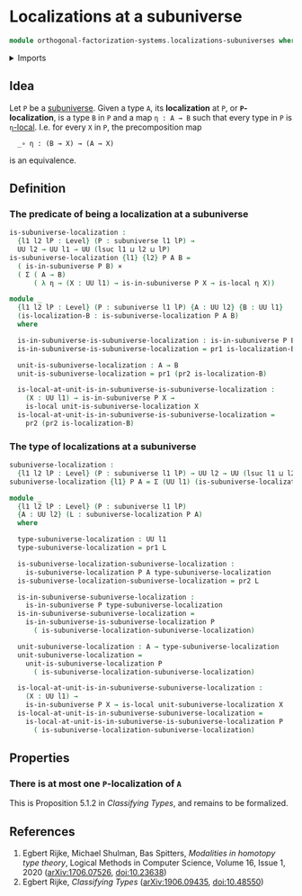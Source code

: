 # Localizations at a subuniverse

```agda
module orthogonal-factorization-systems.localizations-subuniverses where
```

<details><summary>Imports</summary>

```agda
open import foundation.action-on-identifications-functions
open import foundation.cartesian-product-types
open import foundation.contractible-maps
open import foundation.contractible-types
open import foundation.dependent-pair-types
open import foundation.empty-types
open import foundation.equivalences
open import foundation.function-extensionality
open import foundation.function-types
open import foundation.functoriality-dependent-function-types
open import foundation.identity-types
open import foundation.propositions
open import foundation.retractions
open import foundation.sections
open import foundation.subuniverses
open import foundation.type-arithmetic-dependent-function-types
open import foundation.type-arithmetic-unit-type
open import foundation.unit-type
open import foundation.universal-property-empty-type
open import foundation.universe-levels

open import orthogonal-factorization-systems.local-types
```

</details>

## Idea

Let `P` be a [subuniverse](foundation.subuniverses.md). Given a type `A`, its
**localization** at `P`, or **`P`-localization**, is a type `B` in `P` and a map
`η : A → B` such that every type in `P` is
`η`[-local](orthogonal-factorization-systems.local-types.md). I.e. for every `X`
in `P`, the precomposition map

```text
  _∘ η : (B → X) → (A → X)
```

is an equivalence.

## Definition

### The predicate of being a localization at a subuniverse

```agda
is-subuniverse-localization :
  {l1 l2 lP : Level} (P : subuniverse l1 lP) →
  UU l2 → UU l1 → UU (lsuc l1 ⊔ l2 ⊔ lP)
is-subuniverse-localization {l1} {l2} P A B =
  ( is-in-subuniverse P B) ×
  ( Σ ( A → B)
      ( λ η → (X : UU l1) → is-in-subuniverse P X → is-local η X))
```

```agda
module _
  {l1 l2 lP : Level} (P : subuniverse l1 lP) {A : UU l2} {B : UU l1}
  (is-localization-B : is-subuniverse-localization P A B)
  where

  is-in-subuniverse-is-subuniverse-localization : is-in-subuniverse P B
  is-in-subuniverse-is-subuniverse-localization = pr1 is-localization-B

  unit-is-subuniverse-localization : A → B
  unit-is-subuniverse-localization = pr1 (pr2 is-localization-B)

  is-local-at-unit-is-in-subuniverse-is-subuniverse-localization :
    (X : UU l1) → is-in-subuniverse P X →
    is-local unit-is-subuniverse-localization X
  is-local-at-unit-is-in-subuniverse-is-subuniverse-localization =
    pr2 (pr2 is-localization-B)
```

### The type of localizations at a subuniverse

```agda
subuniverse-localization :
  {l1 l2 lP : Level} (P : subuniverse l1 lP) → UU l2 → UU (lsuc l1 ⊔ l2 ⊔ lP)
subuniverse-localization {l1} P A = Σ (UU l1) (is-subuniverse-localization P A)
```

```agda
module _
  {l1 l2 lP : Level} (P : subuniverse l1 lP)
  {A : UU l2} (L : subuniverse-localization P A)
  where

  type-subuniverse-localization : UU l1
  type-subuniverse-localization = pr1 L

  is-subuniverse-localization-subuniverse-localization :
    is-subuniverse-localization P A type-subuniverse-localization
  is-subuniverse-localization-subuniverse-localization = pr2 L

  is-in-subuniverse-subuniverse-localization :
    is-in-subuniverse P type-subuniverse-localization
  is-in-subuniverse-subuniverse-localization =
    is-in-subuniverse-is-subuniverse-localization P
      ( is-subuniverse-localization-subuniverse-localization)

  unit-subuniverse-localization : A → type-subuniverse-localization
  unit-subuniverse-localization =
    unit-is-subuniverse-localization P
      ( is-subuniverse-localization-subuniverse-localization)

  is-local-at-unit-is-in-subuniverse-subuniverse-localization :
    (X : UU l1) →
    is-in-subuniverse P X → is-local unit-subuniverse-localization X
  is-local-at-unit-is-in-subuniverse-subuniverse-localization =
    is-local-at-unit-is-in-subuniverse-is-subuniverse-localization P
      ( is-subuniverse-localization-subuniverse-localization)
```

## Properties

### There is at most one `P`-localization of `A`

This is Proposition 5.1.2 in _Classifying Types_, and remains to be formalized.

## References

1. Egbert Rijke, Michael Shulman, Bas Spitters, _Modalities in homotopy type
   theory_, Logical Methods in Computer Science, Volume 16, Issue 1, 2020
   ([arXiv:1706.07526](https://arxiv.org/abs/1706.07526),
   [doi:10.23638](https://doi.org/10.23638/LMCS-16%281%3A2%292020))
2. <a name="classifying-types"></a>Egbert Rijke, _Classifying Types_
   ([arXiv:1906.09435](https://arxiv.org/abs/1906.09435),
   [doi:10.48550](https://doi.org/10.48550/arXiv.1906.09435))
